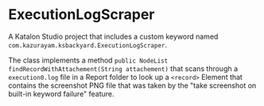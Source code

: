 # ExecutionLogScraper

A Katalon Studio project that includes a custom keyword named `com.kazurayam.ksbackyard.ExecutionLogScraper`.

The class implements a method `public NodeList findRecordWithAttachement(String attachement)` that scans through a `execution0.log` file in a Report folder to look up a `<record>` Element that contains the screenshot PNG file that was taken by the "take screenshot on built-in keyword failure" feature.


